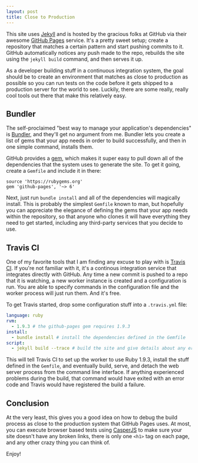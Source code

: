 ```yaml
---
layout: post
title: Close to Production
---
```


This site uses [Jekyll](http://jekyllrb.com) and is hosted by the gracious folks at GitHub via their awesome [GitHub Pages](http://pages.github.com/) service. It's a pretty sweet setup; create a repository that matches a certain pattern and start pushing commits to it. GitHub automatically notices any push made to the repo, rebuilds the site using the `jekyll build` command, and then serves it up.

As a developer building stuff in a continuous integration system, the goal should be to create an environment that matches as close to production as possible so you can run tests on the code before it gets shipped to a production server for the world to see. Luckily, there are some really, really cool tools out there that make this relatively easy.

## Bundler

The self-proclaimed "best way to manage your application's dependencies" is [Bundler](http://bundler.io/), and they'll get no argument from me. Bundler lets you create a list of gems that your app needs in order to build successfully, and then in one simple command, installs them.

GitHub provides a [gem](http://rubygems.org/gems/github-pages), which makes it super easy to pull down all of the dependencies that the system uses to generate the site. To get it going, create a `Gemfile` and include it in there:

```
source 'https://rubygems.org'
gem 'github-pages', '~> 6'
```

Next, just run `bundle install` and all of the dependencies will magically install. This is probably the simplest `Gemfile` known to man, but hopefully you can appreciate the elegance of defining the gems that your app needs within the repository, so that anyone who clones it will have everything they need to get started, including any third-party services that you decide to use.

## Travis CI

One of my favorite tools that I am finding any excuse to play with is [Travis CI](http://travis-ci.org/). If you're not familiar with it, it's a continous integration service that integrates directly with GitHub. Any time a new commit is pushed to a repo that it is watching, a new worker instance is created and a configuration is run. You are able to specify commands in the configuration file and the worker process will just run them. And it's free.

To get Travis started, drop some configuration stuff into a `.travis.yml` file:

```yaml
language: ruby
rvm:
  - 1.9.3 # the github-pages gem requires 1.9.3
install:
  - bundle install # install the dependencies defined in the Gemfile
script:
  - jekyll build --trace # build the site and give details about any errors
```

This will tell Travis CI to set up the worker to use Ruby 1.9.3, install the stuff defined in the `Gemfile`, and eventually build, serve, and detach the web server process from the command line interface. If anything experienced problems during the build, that command would have exited with an error code and Travis would have registered the build a failure.

## Conclusion

At the very least, this gives you a good idea on how to debug the build process as close to the production system that GitHub Pages uses. At most, you can execute browser based tests using [CasperJS](http://casperjs.org/) to make sure your site doesn't have any broken links, there is only one `<h1>` tag on each page, and any other crazy thing you can think of.

Enjoy!
